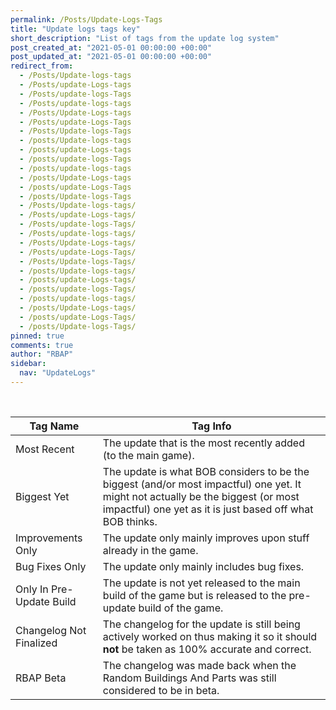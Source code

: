 ```yaml
---
permalink: /Posts/Update-Logs-Tags
title: "Update logs tags key"
short_description: "List of tags from the update log system"
post_created_at: "2021-05-01 00:00:00 +00:00"
post_updated_at: "2021-05-01 00:00:00 +00:00"
redirect_from:
  - /Posts/Update-logs-tags
  - /Posts/update-Logs-tags
  - /Posts/update-logs-Tags
  - /Posts/update-logs-tags
  - /Posts/Update-Logs-tags
  - /Posts/update-Logs-Tags
  - /Posts/Update-logs-Tags
  - /posts/Update-logs-tags
  - /posts/update-Logs-tags
  - /posts/update-logs-Tags
  - /posts/update-logs-tags
  - /posts/Update-Logs-tags
  - /posts/update-Logs-Tags
  - /posts/Update-logs-Tags
  - /Posts/Update-logs-tags/
  - /Posts/update-Logs-tags/
  - /Posts/update-logs-Tags/
  - /Posts/update-logs-tags/
  - /Posts/Update-Logs-tags/
  - /Posts/update-Logs-Tags/
  - /Posts/Update-logs-Tags/
  - /posts/Update-logs-tags/
  - /posts/update-Logs-tags/
  - /posts/update-logs-Tags/
  - /posts/update-logs-tags/
  - /posts/Update-Logs-tags/
  - /posts/update-Logs-Tags/
  - /posts/Update-logs-Tags/
pinned: true
comments: true
author: "RBAP"
sidebar:
  nav: "UpdateLogs"
---
```


<br>

| Tag Name                 | Tag Info |
|-|-|
| Most Recent              | The update that is the most recently added (to the main game). |
| Biggest Yet              | The update is what BOB considers to be the biggest (and/or most impactful) one yet. It might not actually be the biggest (or most impactful) one yet as it is just based off what BOB thinks. |
| Improvements Only        | The update only mainly improves upon stuff already in the game. |
| Bug Fixes Only           | The update only mainly includes bug fixes. |
| Only In Pre-Update Build | The update is not yet released to the main build of the game but is released to the pre-update build of the game. |
| Changelog Not Finalized  | The changelog for the update is still being actively worked on thus making it so it should **not** be taken as 100% accurate and correct. |
| RBAP Beta                | The changelog was made back when the Random Buildings And Parts was still considered to be in beta. |
